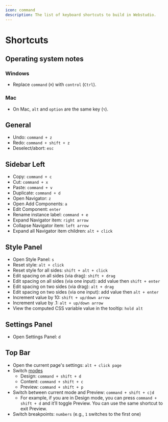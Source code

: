 ```yaml
---
icon: command
description: The list of keyboard shortcuts to build in Webstudio.
---
```


# Shortcuts

## Operating system notes

### Windows

* Replace `command` (`⌘`) with `control` (`Ctrl`).

### Mac

* On Mac, `alt` and `option` are the same key (`⌥`).

## **General**

* Undo: `command + z`
* Redo: `command + shift + z`
* Deselect/abort: `esc`

## **Sidebar Left**

* Copy: `command + c`
* Cut: `command + x`
* Paste: `command + v`
* Duplicate: `command + d`
* Open Navigator: `z`
* Open Add Components: `a`
* Edit Component: `enter`
* Rename instance label: `command + e`
* Expand Navigator item: `right arrow`
* Collapse Navigator item: `left arrow`
* Expand all Navigator item children: `alt + click`

## **Style Panel**

* Open Style Panel: `s`
* Reset style: `alt + click`
* Reset style for all sides: `shift + alt + click`
* Edit spacing on all sides (via drag): `shift + drag`
* Edit spacing on all sides (via one input): add value then `shift + enter`
* Edit spacing on two sides (via drag): `alt + drag`
* Edit spacing on two sides (via one input): add value then `alt + enter`
* Increment value by 10: `shift + up/down arrow`
* Increment value by .1: `alt + up/down arrow`
* View the computed CSS variable value in the tooltip: `hold alt`

## **Settings Panel**

* Open Settings Panel: `d`

## **Top Bar**

* Open the current page's settings: `alt + click page`
* Switch [modes](modes.md)
  * Design: `command + shift + d`
  * Content: `command + shift + c`
  * Preview: `command + shift + p`
* Switch between current mode and Preview: `command + shift + c|d`
  * For example, if you are in Design mode, you can press `command + shift + d` and it’ll toggle Preview. You can use the same shortcut to exit Preview.
* Switch breakpoints: `numbers` (e.g., `1` switches to the first one)
